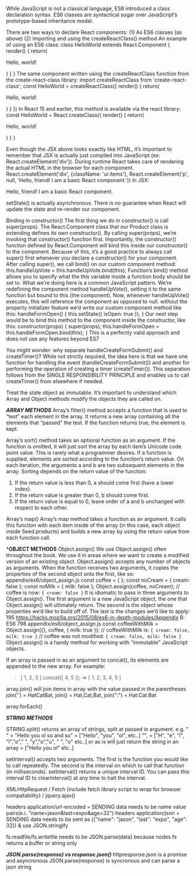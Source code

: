 While JavaScript is not a classical language, ES6 introduced a class declaration syntax. ES6
classes are syntactical sugar over JavaScript’s prototype-based inheritance model.

There are two ways to declare React components:
(1) As ES6 classes (as above)
(2) Importing and using the createReactClass() method
An example of using an ES6 class:
class HelloWorld extends React.Component {
render() { return(<p>Hello, world!</p>) }
}
The same component written using the createReactClass function from the create-react-class library:
import createReactClass from 'create-react-class';
const HelloWorld = createReactClass({
render() { return(<p>Hello, world!</p>) }
})
In React 15 and earlier, this method is available via the react library:
const HelloWorld = React.createClass({
render() { return(<p>Hello, world!</p>) }
}


Even though the JSX above looks exactly like HTML, it’s important to remember that JSX
is actually just compiled into JavaScript (ex: React.createElement('div')).
During runtime React takes care of rendering the actual HTML in the browser for each
component.
React.createElement('div', {className: 'ui items'},
React.createElement('p', null, 'Hello, friend! I am a basic React component.'))
In JSX:
<div className='ui items'>
<p>
Hello, friend! I am a basic React component.
</p>
</div>

setState() is actually asynchronous.
There is no guarantee when React will update the state and re-render our component.



Binding in constructor()
The first thing we do in constructor() is call super(props). The React.Component class that
our Product class is extending defines its own constructor(). By calling super(props), we’re
invoking that constructor() function first.
Importantly, the constructor() function defined by React.Component will bind this inside our
constructor() to the component. Because of this, it’s a good practice to always call super() first
whenever you declare a constructor() for your component.
After calling super(), we call bind() on our custom component method:
this.handleUpVote = this.handleUpVote.bind(this);
Function’s bind() method allows you to specify what the this variable inside a function body
should be set to. What we’re doing here is a common JavaScript pattern. We’re redefining the
component method handleUpVote(), setting it to the same function but bound to this (the
component). Now, whenever handleUpVote() executes, this will reference the component as
opposed to null.
without the property initializer feature we’d write our custom component method
like this:
handleFormOpen() {
this.setState({ isOpen: true });
}
Our next step would be to bind this method to the component inside the constructor, like this:
constructor(props) {
super(props);
this.handleFormOpen = this.handleFormOpen.bind(this);
}
This is a perfectly valid approach and does not use any features beyond ES7

You might wonder: why separate handleCreateFormSubmit() and createTimer()? While
not strictly required, the idea here is that we have one function for handling the event
(handleCreateFormSubmit()) and another for performing the operation of creating a timer
(createTimer()).
This separation follows from the SINGLE RESPONSIBILITY PRINCIPLE and enables us to call
createTimer() from elsewhere if needed.



Treat the state object as immutable. It’s important to understand which Array and Object
methods modify the objects they are called on.

*****ARRAY METHODS*****
Array’s filter() method accepts a function that is used to “test” each element in the array.
It returns a new array containing all the elements that “passed” the test. If the function
returns true, the element is kept.

Array’s sort() method takes an optional function as an argument. If the function is
omitted, it will just sort the array by each item’s Unicode code point value. This is rarely
what a programmer desires. If a function is supplied, elements are sorted according to the
function’s return value.
On each iteration, the arguments a and b are two subsequent elements in the array. Sorting
depends on the return value of the function:
1. If the return value is less than 0, a should come first (have a lower index).
2. If the return value is greater than 0, b should come first.
3. If the return value is equal to 0, leave order of a and b unchanged with respect to
each other.

Array’s map()
Array’s map method takes a function as an argument. It calls this function with each item inside
of the array (in this case, each object inside Seed.products) and builds a new array by using the
return value from each function call.


*****OBJECT METHODS****
Object.assign()
We use Object.assign() often throughout the book. We use it in areas where we want to create a
modified version of an existing object.
Object.assign() accepts any number of objects as arguments. When the function receives two
arguments, it copies the properties of the second object onto the first, like so:
    appendix/es6/object_assign.js
    const coffee = { };
    const noCream = { cream: false };
    const noMilk = { milk: false };
    Object.assign(coffee, noCream);
    // coffee is now: `{ cream: false }`
It is idiomatic to pass in three arguments to Object.assign(). The first argument is a new JavaScript
object, the one that Object.assign() will ultimately return. The second is the object whose
properties we’d like to build off of. The last is the changes we’d like to apply:
195
https://hacks.mozilla.org/2015/08/es6-in-depth-modules/Appendix B: ES6 798
    appendix/es6/object_assign.js
    const coffeeWithMilk = Object.assign({}, coffee, { milk: true });
    // coffeeWithMilk is: `{ cream: false, milk: true }`
    // coffee was not modified: `{ cream: false, milk: false }`
Object.assign() is a handy method for working with “immutable” JavaScript objects.


If an array is passed in as an argument to concat(), its elements are appended to the new
array. For example:
> [ 1, 2, 3 ].concat([ 4, 5 ]);
=> [ 1, 2, 3, 4, 5 ]

array.join() will join items in array with the value passed in the parentheses join('') = HatCatBat, join() = Hat,Cat,Bat, join(":") = Hat:Cat:Bat

array.forEach()



*****STRING METHODS*****

STRING.split() returns an array of strings, split at passed in argument. 
e.g. " " = "Hello you ol so and so" = ["Hello", "you", "ol", etc..]
 "",  = ["H", "e", "l", "l","o"," ", "y","o","u", " ", "o" etc..]
 or as is will just return the string in an array = ["Hello you ol" etc..]


setInterval() accepts two arguments. The first is the function you would like to call
repeatedly. The second is the interval on which to call that function (in milliseconds).
setInterval() returns a unique interval ID. You can pass this interval ID to
clearInterval() at any time to halt the interval.

XMLHttpRequest / Fetch (include fetch library script to wrap for browser compatability) / jquery.ajax()

headers application/url-encoded = SENDING data needs to be name value pairs(e.i. "name=jason&last=expo&age=32")
headers application/json = SENDING data needs to be sent as ({"name": "jason", "last": "expo", "age": 32}) & use JSON.stringify

fs.readfile/fs.writefile needs to be JSON.parse(data) because nodes fs returns a buffer or string only

***JSON.parse(response) vs response.json()***
httpresponse.json is a promise and asyncronous
JSON.parse(response) is syncronous and can parse a json string

